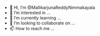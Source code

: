 - 👋 Hi, I’m @MallikarjunaReddyNimmakayala
- 👀 I’m interested in ...
- 🌱 I’m currently learning ...
- 💞️ I’m looking to collaborate on ...
- 📫 How to reach me ...

<!---
MallikarjunaReddyNimmakayala/MallikarjunaReddyNimmakayala is a ✨ special ✨ repository because its `README.md` (this file) appears on your GitHub profile.
You can click the Preview link to take a look at your changes.
--->

